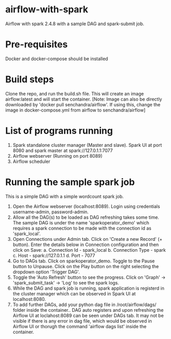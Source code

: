 # airflow-with-spark
Airflow with spark 2.4.8 with a sample DAG and spark-submit job.

# Pre-requisites
Docker and docker-compose should be installed

# Build steps
Clone the repo, and run the build.sh file. This will create an image airflow:latest and will start the container.
[Note: Image can also be directly downloaded by 'docker pull senchandra/airflow'. If using this, change the image in docker-compose.yml from airflow to senchandra/airflow]

# List of programs running
1. Spark standalone cluster manager (Master and slave). Spark UI at port 8080 and spark master at spark://127.0.1.1:7077
2. Airflow webserver (Running on port 8089)
3. Airflow scheduler

# Running the sample spark job
This is a simple DAG with a simple wordcount spark job.
1. Open the Airflow webserver (localhost:8089). Login using credentials username-admin, password-admin.
2. Allow all the DAG(s) to be loaded as DAG refreshing takes some time. The sample DAG is under the name 'sparkoperator_demo' which requires a spark connection to be made with the connection id as 'spark_local'.
3. Open Connections under Admin tab. Click on 'Create a new Record' (+ button). Enter the details below in Connection configuration and then click on Save:
   a. Connection Id - spark_local
   b. Connection Type - spark
   c. Host - spark://127.0.1.1
   d. Port - 7077
4. Go to DAGs tab. Click on sparkoperator_demo. Toggle to the Pause button to Unpause. Click on the Play button on the right selecting the dropdown option 'Trigger DAG'.
5. Toggle the 'Auto Refresh' button to see the progress. Click on 'Graph' -> 'spark_submit_task' -> 'Log' to see the spark logs.
6. While the DAG and spark job is running, spark application is registerd in the cluster manager which can be observed in Spark UI at localhost:8080.
7. To add further DAGs, add your python dag file in /root/airflow/dags/ folder inside the container.. DAG auto registers and upon refreshing the Airflow UI at loclahost:8089 can be seen under DAGs tab. It may not be visible if there is any error in dag file, which would be observed in Airflow UI or thorugh the command 'airflow dags list' inside the container.
